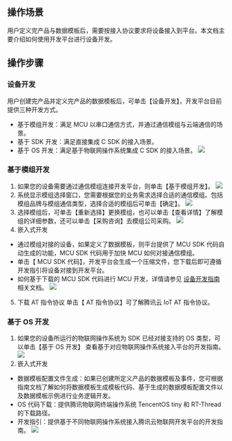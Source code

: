 ## 操作场景
用户定义完产品与数据模板后，需要按接入协议要求将设备接入到平台。本文档主要介绍如何使用开发平台进行设备开发。

##  操作步骤
### 设备开发
 用户创建完产品并定义完产品的数据模板后，可单击【设备开发】，开发平台目前提供三种开发方式。
- 基于模组开发：满足 MCU 以串口通信方式，并通过通信模组与云端通信的场景。
- 基于 SDK 开发：满足直接集成 C SDK 的接入场景。
- 基于 OS 开发：满足基于物联网操作系统集成 C SDK 的接入场景。
![](https://main.qcloudimg.com/raw/dcd840bd0c544b73b85549d5d40fdc56.png)



### 基于模组开发
1. 如果您的设备需要通过通信模组连接开发平台，则单击【基于模组开发】。
![](https://main.qcloudimg.com/raw/2e4a940310d7f70a3718a114598d6415.png)
2. 系统显示模组选择窗口，您需要根据您的业务需求选择合适的通信模组。包括模组品牌与模组通信类型，选择合适的模组后可单击【确定】。
![](https://main.qcloudimg.com/raw/a7f64a1cb3868a1c1b90de3c05ea3d0d.png)
3. 选择模组后，可单击【重新选择】更换模组，也可以单击【查看详情】了解模组的详细参数，还可以单击【采购咨询】去模组公司采购。
![](https://main.qcloudimg.com/raw/fec90ac95620d2b3fd2acc8bb2ffcffe.png)
4. 嵌入式开发
 -  通过模组对接的设备，如果定义了数据模板，则平台提供了 MCU SDK 代码自动生成的功能，MCU SDK 代码用于加快 MCU 如何对接通信模组。
 -  单击【 MCU SDK 代码】，开发平台会生成一个压缩文件，您下载后即可遵循开发指引将设备对接到开发平台。
 -  如何基于下载的 MCU SDK 代码进行 MCU 开发，详情请参见 [设备开发指南](https://cloud.tencent.com/document/product/1081/39312) 相关文档。
![](https://main.qcloudimg.com/raw/118228f03be088001da5737f80d5abe4.png)

5. 下载 AT 指令协议
单击【 AT 指令协议】可了解腾讯云 IoT AT 指令协议。

### 基于 OS 开发
1. 如果您的设备所运行的物联网操作系统为 SDK 已经对接支持的 OS 类型，可以单击【基于 OS 开发】 查看基于对应物联网操作系统接入平台的开发指南。
     ![](https://main.qcloudimg.com/raw/6f6a95e92b98448585b4a6177353747e.png)
2. 嵌入式开发
 -  数据模板配置文件生成：如果已创建所定义产品的数据模板及事件，您可根据指南文档了解如何将数据模板生成模板代码、基于生成的数据模板配置文件以及数据模板示例进行业务逻辑开发。
 -  OS 代码下载：提供腾讯物联网终端操作系统 TencentOS tiny 和 RT-Thread 的下载路径。
 -  开发指引：提供基于不同物联网操作系统接入腾讯云物联网开发平台的开发指南。
  ![](https://main.qcloudimg.com/raw/d732ec9a12936ce4e4dce42dad46ac92.png)
